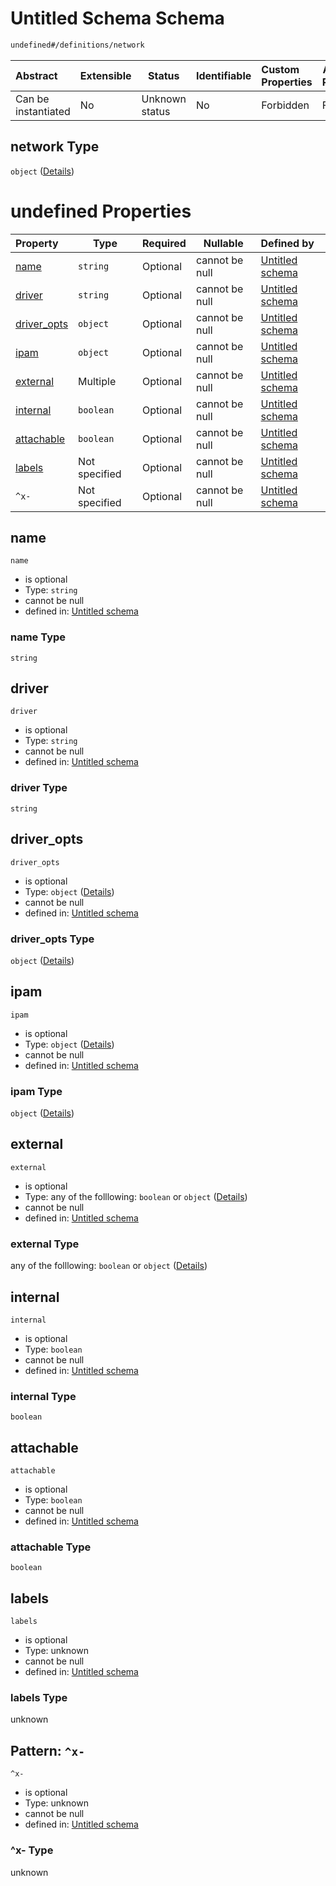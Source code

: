 # Untitled Schema Schema

```txt
undefined#/definitions/network
```




| Abstract            | Extensible | Status         | Identifiable | Custom Properties | Additional Properties | Access Restrictions | Defined In                                                                  |
| :------------------ | ---------- | -------------- | ------------ | :---------------- | --------------------- | ------------------- | --------------------------------------------------------------------------- |
| Can be instantiated | No         | Unknown status | No           | Forbidden         | Forbidden             | none                | [config_schema_v3.9.json\*](config_schema_v3.9.json "open original schema") |

## network Type

`object` ([Details](config_schema_v3-definitions-network.md))

# undefined Properties

| Property                    | Type          | Required | Nullable       | Defined by                                                                                                                                |
| :-------------------------- | ------------- | -------- | -------------- | :---------------------------------------------------------------------------------------------------------------------------------------- |
| [name](#name)               | `string`      | Optional | cannot be null | [Untitled schema](config_schema_v3-definitions-network-properties-name.md "undefined#/definitions/network/properties/name")               |
| [driver](#driver)           | `string`      | Optional | cannot be null | [Untitled schema](config_schema_v3-definitions-network-properties-driver.md "undefined#/definitions/network/properties/driver")           |
| [driver_opts](#driver_opts) | `object`      | Optional | cannot be null | [Untitled schema](config_schema_v3-definitions-network-properties-driver_opts.md "undefined#/definitions/network/properties/driver_opts") |
| [ipam](#ipam)               | `object`      | Optional | cannot be null | [Untitled schema](config_schema_v3-definitions-network-properties-ipam.md "undefined#/definitions/network/properties/ipam")               |
| [external](#external)       | Multiple      | Optional | cannot be null | [Untitled schema](config_schema_v3-definitions-network-properties-external.md "undefined#/definitions/network/properties/external")       |
| [internal](#internal)       | `boolean`     | Optional | cannot be null | [Untitled schema](config_schema_v3-definitions-network-properties-internal.md "undefined#/definitions/network/properties/internal")       |
| [attachable](#attachable)   | `boolean`     | Optional | cannot be null | [Untitled schema](config_schema_v3-definitions-network-properties-attachable.md "undefined#/definitions/network/properties/attachable")   |
| [labels](#labels)           | Not specified | Optional | cannot be null | [Untitled schema](config_schema_v3-definitions-network-properties-labels.md "undefined#/definitions/network/properties/labels")           |
| `^x-`                       | Not specified | Optional | cannot be null | [Untitled schema](config_schema_v3-definitions-network-patternproperties-x-.md "undefined#/definitions/network/patternProperties/^x-")    |

## name




`name`

-   is optional
-   Type: `string`
-   cannot be null
-   defined in: [Untitled schema](config_schema_v3-definitions-network-properties-name.md "undefined#/definitions/network/properties/name")

### name Type

`string`

## driver




`driver`

-   is optional
-   Type: `string`
-   cannot be null
-   defined in: [Untitled schema](config_schema_v3-definitions-network-properties-driver.md "undefined#/definitions/network/properties/driver")

### driver Type

`string`

## driver_opts




`driver_opts`

-   is optional
-   Type: `object` ([Details](config_schema_v3-definitions-network-properties-driver_opts.md))
-   cannot be null
-   defined in: [Untitled schema](config_schema_v3-definitions-network-properties-driver_opts.md "undefined#/definitions/network/properties/driver_opts")

### driver_opts Type

`object` ([Details](config_schema_v3-definitions-network-properties-driver_opts.md))

## ipam




`ipam`

-   is optional
-   Type: `object` ([Details](config_schema_v3-definitions-network-properties-ipam.md))
-   cannot be null
-   defined in: [Untitled schema](config_schema_v3-definitions-network-properties-ipam.md "undefined#/definitions/network/properties/ipam")

### ipam Type

`object` ([Details](config_schema_v3-definitions-network-properties-ipam.md))

## external




`external`

-   is optional
-   Type: any of the folllowing: `boolean` or `object` ([Details](config_schema_v3-definitions-network-properties-external.md))
-   cannot be null
-   defined in: [Untitled schema](config_schema_v3-definitions-network-properties-external.md "undefined#/definitions/network/properties/external")

### external Type

any of the folllowing: `boolean` or `object` ([Details](config_schema_v3-definitions-network-properties-external.md))

## internal




`internal`

-   is optional
-   Type: `boolean`
-   cannot be null
-   defined in: [Untitled schema](config_schema_v3-definitions-network-properties-internal.md "undefined#/definitions/network/properties/internal")

### internal Type

`boolean`

## attachable




`attachable`

-   is optional
-   Type: `boolean`
-   cannot be null
-   defined in: [Untitled schema](config_schema_v3-definitions-network-properties-attachable.md "undefined#/definitions/network/properties/attachable")

### attachable Type

`boolean`

## labels




`labels`

-   is optional
-   Type: unknown
-   cannot be null
-   defined in: [Untitled schema](config_schema_v3-definitions-network-properties-labels.md "undefined#/definitions/network/properties/labels")

### labels Type

unknown

## Pattern: `^x-`




`^x-`

-   is optional
-   Type: unknown
-   cannot be null
-   defined in: [Untitled schema](config_schema_v3-definitions-network-patternproperties-x-.md "undefined#/definitions/network/patternProperties/^x-")

### ^x- Type

unknown
